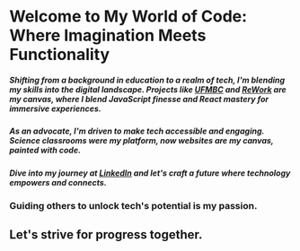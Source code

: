 # Welcome to My World of Code: Where Imagination Meets Functionality

##### Shifting from a background in education to a realm of tech, I'm blending my skills into the digital landscape. Projects like [UFMBC](https://ufmbc.org) and [ReWork](https://reworkbywj.com) are my canvas, where I blend JavaScript finesse and React mastery for immersive experiences.

##### As an advocate, I'm driven to make tech accessible and engaging. Science classrooms were my platform, now websites are my canvas, painted with code.

##### Dive into my journey at [LinkedIn](https://www.linkedin.com/in/wynstona-jackreece/) and let's craft a future where technology empowers and connects. 

### Guiding others to unlock tech's potential is my passion. 

## Let's strive for progress together.
